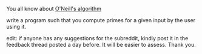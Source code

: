 <div class="md"><p>You all know about <a href="http://www.cs.hmc.edu/%7Eoneill/papers/Sieve-JFP.pdf">O'Neill's algorithm</a> </p>
<p>write a program such that you compute primes for a given input by the user using it.</p>
<p>edit: if anyone has any suggestions for the subreddit, kindly post it in the feedback thread posted a day before. It will be easier to assess. Thank you.</p>
</div>
